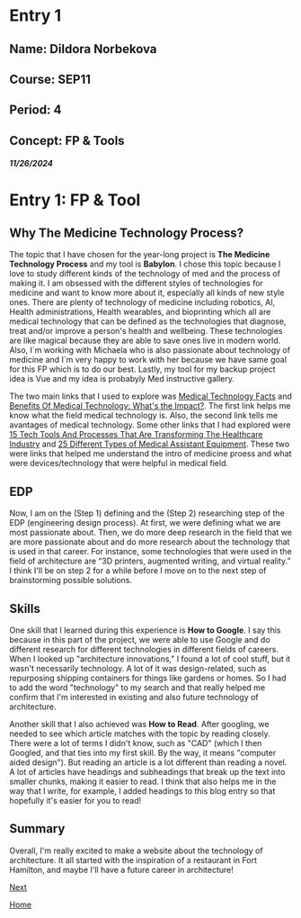 # Entry 1
## Name: Dildora Norbekova
## Course: SEP11
## Period: 4
## Concept: FP & Tools
##### 11/26/2024

# Entry 1: FP & Tool

## Why The Medicine Technology Process?

The topic that I have chosen for the year-long project is **The Medicine Technology Process** and my tool is **Babylon**. I chose this topic because I love to study different kinds of the technology of med and the process of making it. I am obsessed with the different styles of technologies for medicine and want to know more about it, especially all kinds of new style ones. There are plenty of technology of medicine including robotics, AI, Health administrations, Health wearables, and bioprinting which all are medical technology that can be defined as the technologies that diagnose, treat and/or improve a person's health and wellbeing. These technologies are like magical because they are able to save ones live in modern world. Also, I´m working with Michaela who is also passionate about technology of medicine and I´m very happy to work with her because we have same goal for this FP which is to do our best. Lastly, my tool for my backup project idea is Vue and my idea is probabyly Med instructive gallery. 

The two main links that I used to explore was [Medical Technology Facts](https://www.lifechanginginnovation.org/medical-technology-facts.html) and [Benefits Of Medical Technology: What's the Impact?](https://blog.cloudticity.com/benefits-of-medical-technology). The first link helps me know what the field medical technology is. Also, the second link tells me avantages of medical technology. Some other links that I had explored were [15 Tech Tools And Processes That Are Transforming The Healthcare Industry](https://www.forbes.com/councils/forbestechcouncil/2022/10/31/15-tech-tools-and-processes-that-are-transforming-the-healthcare-industry/) and [25 Different Types of Medical Assistant Equipment](https://medassisting.org/medical-assistant-equipment-a-comprehensive-guide/). These two were links that helped me understand the intro of medicine proess and what were devices/technology that were helpful in medical field. 

## EDP

Now, I am on the (Step 1) defining and the (Step 2) researching step of the EDP (engineering design process). At first, we were defining what we are most passionate about. Then, we do more deep research in the field that we are more passionate about and do more research about the technology that is used in that career. For instance, some technologies that were used in the field of architecture are “3D printers, augmented writing, and virtual reality.” I think I'll be on step 2 for a while before I move on to the next step of brainstorming possible solutions.

## Skills

One skill that I learned during this experience is **How to Google**. I say this because in this part of the project, we were able to use Google and do different research for different technologies in different fields of careers. When I looked up "architecture innovations," I found a lot of cool stuff, but it wasn't necessarily technology. A lot of it was design-related, such as repurposing shipping containers for things like gardens or homes. So I had to add the word "technology" to my search and that really helped me confirm that I'm interested in existing and also future technology of architecture.

Another skill that I also achieved was **How to Read**. After googling, we needed to see which article matches with the topic by reading closely. There were a lot of terms I didn't know, such as "CAD" (which I then Googled, and that ties into my first skill. By the way, it means "computer aided design"). But reading an article is a lot different than reading a novel. A lot of articles have headings and subheadings that break up the text into smaller chunks, making it easier to read. I think that also helps me in the way that I write, for example, I added headings to this blog entry so that hopefully it's easier for you to read!

## Summary

Overall, I'm really excited to make a website about the technology of architecture. It all started with the inspiration of a restaurant in Fort Hamilton, and maybe I'll have a future career in architecture!

[Next](entry02.md)

[Home](../README.md)
